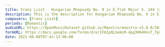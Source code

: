```yaml
---
title: Franz Liszt - Hungarian Rhapsody No. 9 in E-flat Major S. 244 (2)
description: This is the description for Hungarian Rhapsody No. 9 in E-flat Major S. 244 by Franz Liszt
composers: [Franz Liszt]
periods: [Romantic]
audioURL: https://OpenMusicDataset.github.io/Maestro/maestro-v3.0.0/2015/MIDI-Unprocessed_R2_D2-12-13-15_mid--AUDIO-from_mp3_13_R2_2015_wav--4.midi
formURL: https://docs.google.com/forms/d/e/1FAIpQLSemLM-4pg3HK4HnsT_TpX4Cj9LBlOldVODCz1H5K1V6OxuXNw/viewform
date: 2021-08-08T07:43:13-06:00
---
```

